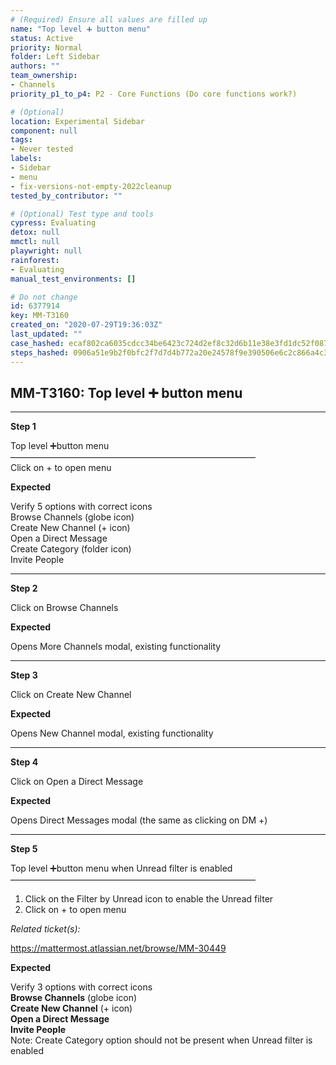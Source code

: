 ```yaml
---
# (Required) Ensure all values are filled up
name: "Top level ➕ button menu"
status: Active
priority: Normal
folder: Left Sidebar
authors: ""
team_ownership:
- Channels
priority_p1_to_p4: P2 - Core Functions (Do core functions work?)

# (Optional)
location: Experimental Sidebar
component: null
tags:
- Never tested
labels:
- Sidebar
- menu
- fix-versions-not-empty-2022cleanup
tested_by_contributor: ""

# (Optional) Test type and tools
cypress: Evaluating
detox: null
mmctl: null
playwright: null
rainforest:
- Evaluating
manual_test_environments: []

# Do not change
id: 6377914
key: MM-T3160
created_on: "2020-07-29T19:36:03Z"
last_updated: ""
case_hashed: ecaf802ca6035cdcc34be6423c724d2ef8c32d6b11e38e3fd1dc52f087eb06ddd7e81deaa3e62a2244851c130f08143e
steps_hashed: 0906a51e9b2f0bfc2f7d7d4b772a20e24578f9e390506e6c2c866a4c315ccffb94c73b9fbc3b2c9d574ebf2b4aaafe32
---
```


<!-- (Auto-generated) Based on frontmatter's "key" and "name" -->

## MM-T3160: Top level ➕ button menu

---

**Step 1**

Top level ➕button menu\
————————————————————————————\
Click on + to open menu

**Expected**

Verify 5 options with correct icons\
Browse Channels (globe icon)\
Create New Channel (+ icon)\
Open a Direct Message\
Create Category (folder icon)\
Invite People

---

**Step 2**

Click on Browse Channels

**Expected**

Opens More Channels modal, existing functionality

---

**Step 3**

Click on Create New Channel

**Expected**

Opens New Channel modal, existing functionality

---

**Step 4**

Click on Open a Direct Message

**Expected**

Opens Direct Messages modal (the same as clicking on DM +)

---

**Step 5**

Top level ➕button menu when Unread filter is enabled\
————————————————————————————

1. Click on the Filter by Unread icon to enable the Unread filter
2. Click on + to open menu

_Related ticket(s):_

<https://mattermost.atlassian.net/browse/MM-30449>

**Expected**

Verify 3 options with correct icons\
**Browse Channels** (globe icon)\
**Create New Channel** (+ icon)\
**Open a Direct Message**\
**Invite People**\
Note: Create Category option should not be present when Unread filter is enabled
